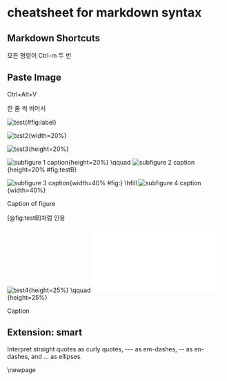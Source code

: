 # cheatsheet for markdown syntax

## Markdown Shortcuts

모든 명령어
Ctrl-m 두 번

## Paste Image

Ctrl+Alt+V

한 줄 씩 띄어서

![test](paste.png){#fig:label}

![test2](paste2.png){width=20%}

![test3](paste2.png){height=20%}

<div id="fig:testA">

![subfigure 1 caption](paste.png){height=20%} \qquad
![subfigure 2 caption](paste2.png){height=20% #fig:testB}

![subfigure 3 caption](paste.png){width=40% #fig:} \hfill
![subfigure 4 caption](paste2.png){width=40%}

Caption of figure
</div>

[@fig:testB]처럼 인용

<div id="fig:testC">

![test4](floorplan.jpg){height=25%} \qquad
![test4](floorplan_processed.pdf){height=25%}

Caption
</div>

## Extension: smart

Interpret straight quotes as curly quotes, --- as em-dashes, -- as en-dashes, and ... as ellipses.

\newpage
